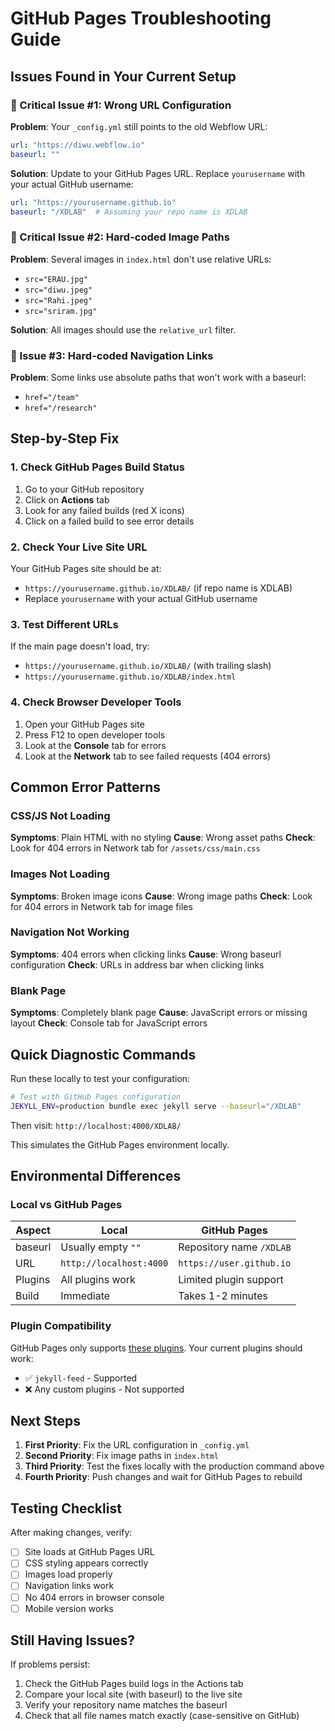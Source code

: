 # GitHub Pages Troubleshooting Guide

## Issues Found in Your Current Setup

### 🚨 Critical Issue #1: Wrong URL Configuration
**Problem**: Your `_config.yml` still points to the old Webflow URL:
```yaml
url: "https://diwu.webflow.io"
baseurl: ""
```

**Solution**: Update to your GitHub Pages URL. Replace `yourusername` with your actual GitHub username:
```yaml
url: "https://yourusername.github.io"
baseurl: "/XDLAB"  # Assuming your repo name is XDLAB
```

### 🚨 Critical Issue #2: Hard-coded Image Paths
**Problem**: Several images in `index.html` don't use relative URLs:
- `src="ERAU.jpg"`
- `src="diwu.jpeg"`
- `src="Rahi.jpeg"`
- `src="sriram.jpg"`

**Solution**: All images should use the `relative_url` filter.

### 🚨 Issue #3: Hard-coded Navigation Links
**Problem**: Some links use absolute paths that won't work with a baseurl:
- `href="/team"`
- `href="/research"`

## Step-by-Step Fix

### 1. Check GitHub Pages Build Status
1. Go to your GitHub repository
2. Click on **Actions** tab
3. Look for any failed builds (red X icons)
4. Click on a failed build to see error details

### 2. Check Your Live Site URL
Your GitHub Pages site should be at:
- `https://yourusername.github.io/XDLAB/` (if repo name is XDLAB)
- Replace `yourusername` with your actual GitHub username

### 3. Test Different URLs
If the main page doesn't load, try:
- `https://yourusername.github.io/XDLAB/` (with trailing slash)
- `https://yourusername.github.io/XDLAB/index.html`

### 4. Check Browser Developer Tools
1. Open your GitHub Pages site
2. Press F12 to open developer tools
3. Look at the **Console** tab for errors
4. Look at the **Network** tab to see failed requests (404 errors)

## Common Error Patterns

### CSS/JS Not Loading
**Symptoms**: Plain HTML with no styling
**Cause**: Wrong asset paths
**Check**: Look for 404 errors in Network tab for `/assets/css/main.css`

### Images Not Loading
**Symptoms**: Broken image icons
**Cause**: Wrong image paths
**Check**: Look for 404 errors in Network tab for image files

### Navigation Not Working
**Symptoms**: 404 errors when clicking links
**Cause**: Wrong baseurl configuration
**Check**: URLs in address bar when clicking links

### Blank Page
**Symptoms**: Completely blank page
**Cause**: JavaScript errors or missing layout
**Check**: Console tab for JavaScript errors

## Quick Diagnostic Commands

Run these locally to test your configuration:

```bash
# Test with GitHub Pages configuration
JEKYLL_ENV=production bundle exec jekyll serve --baseurl="/XDLAB"
```

Then visit: `http://localhost:4000/XDLAB/`

This simulates the GitHub Pages environment locally.

## Environmental Differences

### Local vs GitHub Pages
| Aspect | Local | GitHub Pages |
|--------|--------|--------------|
| baseurl | Usually empty `""` | Repository name `/XDLAB` |
| URL | `http://localhost:4000` | `https://user.github.io` |
| Plugins | All plugins work | Limited plugin support |
| Build | Immediate | Takes 1-2 minutes |

### Plugin Compatibility
GitHub Pages only supports [these plugins](https://pages.github.com/versions/). Your current plugins should work:
- ✅ `jekyll-feed` - Supported
- ❌ Any custom plugins - Not supported

## Next Steps

1. **First Priority**: Fix the URL configuration in `_config.yml`
2. **Second Priority**: Fix image paths in `index.html` 
3. **Third Priority**: Test the fixes locally with the production command above
4. **Fourth Priority**: Push changes and wait for GitHub Pages to rebuild

## Testing Checklist

After making changes, verify:
- [ ] Site loads at GitHub Pages URL
- [ ] CSS styling appears correctly
- [ ] Images load properly
- [ ] Navigation links work
- [ ] No 404 errors in browser console
- [ ] Mobile version works

## Still Having Issues?

If problems persist:
1. Check the GitHub Pages build logs in the Actions tab
2. Compare your local site (with baseurl) to the live site
3. Verify your repository name matches the baseurl
4. Check that all file names match exactly (case-sensitive on GitHub)